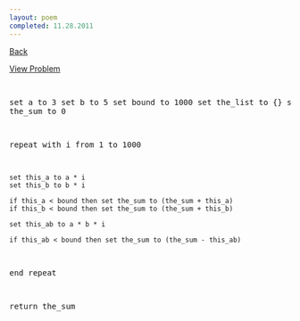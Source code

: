 ```yaml
---
layout: poem
completed: 11.28.2011
---
```


<html>

<head>
<title>Euler - Problem 1</title>

<script type="text/javascript">

  var _gaq = _gaq || [];
  _gaq.push(['_setAccount', 'UA-16960753-5']);
  _gaq.push(['_trackPageview']);

  (function() {
    var ga = document.createElement('script'); ga.type = 'text/javascript'; ga.async = true;
    ga.src = ('https:' == document.location.protocol ? 'https://ssl' : 'http://www') + '.google-analytics.com/ga.js';
    var s = document.getElementsByTagName('script')[0]; s.parentNode.insertBefore(ga, s);
  })();

</script>

</head>

<body>

<p><a href="../index.html">Back</a></p>
<p><a href="http://projecteuler.net/problem=1" target="_blank">View Problem</a></p>
<pre>


set a to 3
set b to 5
set bound to 1000
set the_list to {}
set the_sum to 0


repeat with i from 1 to 1000
	
	set this_a to a * i
	set this_b to b * i
	
	if this_a < bound then set the_sum to (the_sum + this_a)
	if this_b < bound then set the_sum to (the_sum + this_b)
	
	set this_ab to a * b * i
	
	if this_ab < bound then set the_sum to (the_sum - this_ab)
	
	
end repeat

return the_sum

</pre>
</body>
</html>
